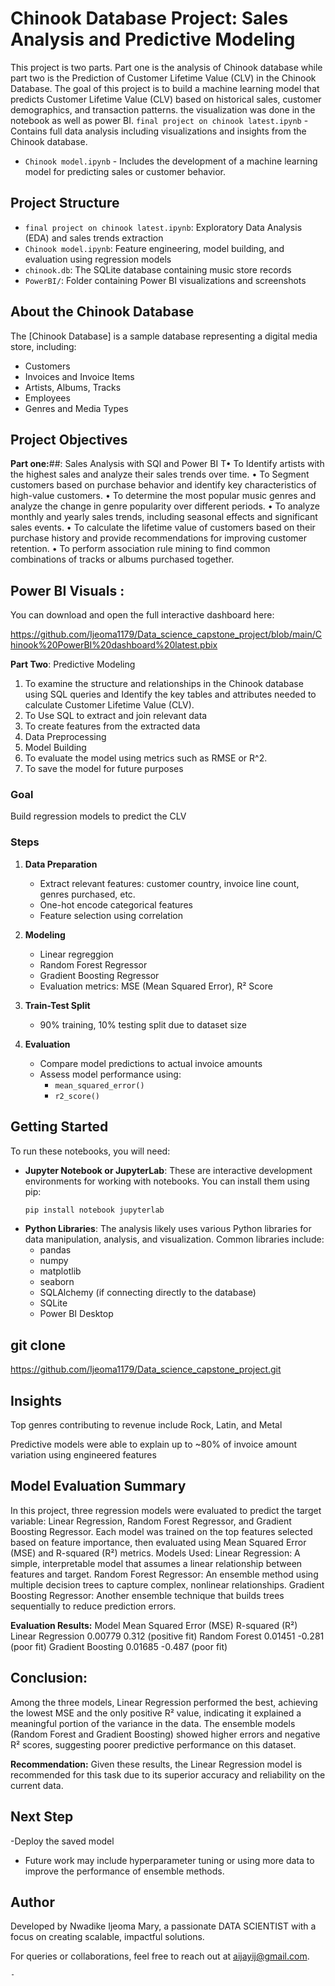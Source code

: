 #  Chinook Database Project: Sales Analysis and Predictive Modeling

This project is two parts. Part one is the analysis of Chinook database while part two is the  Prediction of  Customer Lifetime Value (CLV) in the Chinook Database. The goal of this project is to build a machine learning model that predicts Customer Lifetime Value (CLV) based on historical sales, customer demographics, and transaction patterns. the visualization was done in the notebook as well as power BI. 
`final project on chinook latest.ipynb` - Contains full data analysis including visualizations and insights from the Chinook database.
- `Chinook model.ipynb` - Includes the development of a machine learning model for predicting sales or customer behavior.

##  Project Structure

- `final project on chinook latest.ipynb`: Exploratory Data Analysis (EDA) and sales trends extraction
- `Chinook model.ipynb`: Feature engineering, model building, and evaluation using regression models
- `chinook.db`: The SQLite database containing music store records
- `PowerBI/`: Folder containing Power BI visualizations and screenshots

##  About the Chinook Database

The [Chinook Database] is a sample database representing a digital media store, including:

- Customers
- Invoices and Invoice Items
- Artists, Albums, Tracks
- Employees
- Genres and Media Types

  
## Project Objectives
**Part one:**##:
Sales Analysis with SQl and Power BI
T•	To Identify artists with the highest sales and analyze their sales trends over time. 
•	To  Segment customers based on purchase behavior and identify key characteristics of high-value customers. 
•	To determine the most popular music genres and analyze the change in genre popularity over different periods. 
•	To analyze monthly and yearly sales trends, including seasonal effects and significant sales events. 
•	To calculate the lifetime value of customers based on their purchase history and provide recommendations for improving customer retention. 
•	To perform association rule mining to find common combinations of tracks or albums purchased together.
## Power BI Visuals :

You can download and open the full interactive dashboard here:

https://github.com/Ijeoma1179/Data_science_capstone_project/blob/main/Chinook%20PowerBI%20dashboard%20latest.pbix


**Part Two**:  Predictive Modeling
1. To examine the structure and relationships in the Chinook database using SQL queries and Identify the key tables and attributes needed to calculate Customer Lifetime Value (CLV). 
2. To Use SQL to extract and join relevant data 
3. To create features from the extracted data 
4. Data Preprocessing 
5. Model Building
6. To evaluate the model using metrics such as RMSE or R^2.
7. To save the model for future purposes
###  Goal

Build regression models to predict the CLV 

### Steps

1. **Data Preparation**
   - Extract relevant features: customer country, invoice line count, genres purchased, etc.
   - One-hot encode categorical features
   - Feature selection using correlation

2. **Modeling**
   - Linear regreggion
   - Random Forest Regressor
   - Gradient Boosting Regressor
   - Evaluation metrics: MSE (Mean Squared Error), R² Score

4. **Train-Test Split**
   - 90% training, 10% testing split due to dataset size

5. **Evaluation**
   - Compare model predictions to actual invoice amounts
   - Assess model performance using:
     - `mean_squared_error()`
     - `r2_score()`

## Getting Started

To run these notebooks, you will need:

-   **Jupyter Notebook or JupyterLab**: These are interactive development environments for working with notebooks. You can install them using pip:
    ```bash
    pip install notebook jupyterlab
    ```
-   **Python Libraries**: The analysis likely uses various Python libraries for data manipulation, analysis, and visualization. Common libraries include:
    -   pandas
    -   numpy
    -   matplotlib
    -   seaborn
    -   SQLAlchemy (if connecting directly to the database)
    -   SQLite
    -   Power BI Desktop

## git clone 
https://github.com/Ijeoma1179/Data_science_capstone_project.git
## Insights
Top genres contributing to revenue include Rock, Latin, and Metal

Predictive models were able to explain up to ~80% of invoice amount variation using engineered features
## **Model Evaluation Summary**
In this project, three regression models were evaluated to predict the target variable: Linear Regression, Random Forest Regressor, and Gradient Boosting Regressor. Each model was trained on the top features selected based on feature importance, then evaluated using Mean Squared Error (MSE) and R-squared (R²) metrics.
Models Used:
Linear Regression: A simple, interpretable model that assumes a linear relationship between features and target.
Random Forest Regressor: An ensemble method using multiple decision trees to capture complex, nonlinear relationships.
Gradient Boosting Regressor: Another ensemble technique that builds trees sequentially to reduce prediction errors.

**Evaluation Results:**
Model	Mean Squared Error (MSE)	R-squared (R²)
Linear Regression	0.00779	0.312 (positive fit)
Random Forest	0.01451	-0.281 (poor fit)
Gradient Boosting	0.01685	-0.487 (poor fit)

## **Conclusion:**
Among the three models, Linear Regression performed the best, achieving the lowest MSE and the only positive R² value, indicating it explained a meaningful portion of the variance in the data. The ensemble models (Random Forest and Gradient Boosting) showed higher errors and negative R² scores, suggesting poorer predictive performance on this dataset.

**Recommendation:**
Given these results, the Linear Regression model is recommended for this task due to its superior accuracy and reliability on the current data.

## Next Step 
-Deploy the saved model 
- Future work may include hyperparameter tuning or using more data to improve the performance of ensemble methods.

## Author 
Developed by Nwadike Ijeoma Mary, a passionate DATA SCIENTIST with a focus on creating scalable, impactful solutions.

For queries or collaborations, feel free to reach out at aijayij@gmail.com.


    -   
